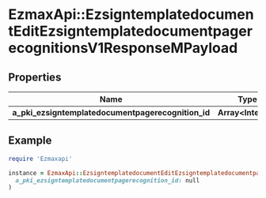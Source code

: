 # EzmaxApi::EzsigntemplatedocumentEditEzsigntemplatedocumentpagerecognitionsV1ResponseMPayload

## Properties

| Name | Type | Description | Notes |
| ---- | ---- | ----------- | ----- |
| **a_pki_ezsigntemplatedocumentpagerecognition_id** | **Array&lt;Integer&gt;** |  |  |

## Example

```ruby
require 'Ezmaxapi'

instance = EzmaxApi::EzsigntemplatedocumentEditEzsigntemplatedocumentpagerecognitionsV1ResponseMPayload.new(
  a_pki_ezsigntemplatedocumentpagerecognition_id: null
)
```

